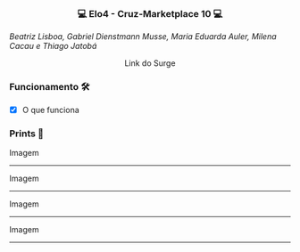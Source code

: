### <p align="center">💻 Elo4 - Cruz-Marketplace 10 💻</p>

 <i align="center"> Beatriz Lisboa, Gabriel Dienstmann Musse, Maria Eduarda Auler, Milena Cacau e Thiago Jatobá </i>

<p align="center">Link do Surge</p>

### Funcionamento 🛠

- [x] O que funciona


### Prints 🎨

Imagem
***

Imagem
***

Imagem
***

Imagem
***
